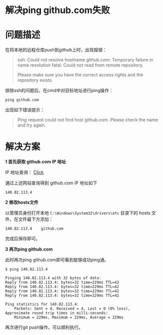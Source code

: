 # 解决ping github.com失败


# 问题描述

在将本地的远程仓库push到github上时，出现报错：

> ssh: Could not resolve hostname github.com: Temporary failure in name resolution
> fatal: Could not read from remote repository.
>
> Please make sure you have the correct access rights
> and the repository exists.

排除ssh的问题后，在cmd中对目标地址进行ping操作：

```shell
ping github.com
```

出现如下错误提示：

> Ping request could not find host github.com. Please check the name and try again.



# 解决方案

**1 首先获取 github.com IP 地址**

IP 地址查询： [Click](https://ipaddress.com/website/github.com)

通过上述网站查询得到 github.com IP 地址如下

```
140.82.113.4
```

**2 修改hosts文件**

以管理员身份打开本地  `C:\Windows\System32\drivers\etc` 目录下的 hosts 文件，在文件最下方添加：

```
140.82.113.4    github.com
```

完成后保存即可。

**3 再次ping github.com**

此时再次ping github.com即可看到能够成功ping通。

```shell
$ ping 140.82.113.4

Pinging 140.82.113.4 with 32 bytes of data:
Reply from 140.82.113.4: bytes=32 time=229ms TTL=42
Reply from 140.82.113.4: bytes=32 time=229ms TTL=42
Reply from 140.82.113.4: bytes=32 time=229ms TTL=42
Reply from 140.82.113.4: bytes=32 time=229ms TTL=42

Ping statistics for 140.82.113.4:
    Packets: Sent = 4, Received = 4, Lost = 0 (0% loss),
Approximate round trip times in milli-seconds:
    Minimum = 229ms, Maximum = 229ms, Average = 229ms
```

再次进行git push操作，可以顺利执行。

